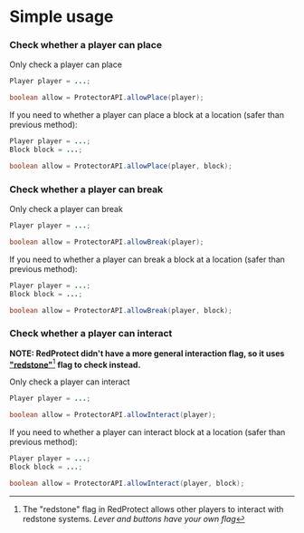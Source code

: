 # Simple usage

### Check whether a player can place

Only check a player can place

```java
Player player = ...;

boolean allow = ProtectorAPI.allowPlace(player);
```

If you need to whether a player can place a block at a location (safer than previous method):

```java
Player player = ...;
Block block = ...;

boolean allow = ProtectorAPI.allowPlace(player, block);
```

### Check whether a player can break

Only check a player can break

```java
Player player = ...;

boolean allow = ProtectorAPI.allowBreak(player);
```

If you need to whether a player can break a block at a location (safer than previous method):

```java
Player player = ...;
Block block = ...;

boolean allow = ProtectorAPI.allowBreak(player, block);
```

### Check whether a player can interact

**NOTE: RedProtect didn't have a more general interaction flag, so it uses** [**"redstone"**](#user-content-fn-1)[^1] **flag to check instead.**

Only check a player can interact

```java
Player player = ...;

boolean allow = ProtectorAPI.allowInteract(player);
```

If you need to whether a player can interact block at a location (safer than previous method):

```java
Player player = ...;
Block block = ...;

boolean allow = ProtectorAPI.allowInteract(player, block);
```

[^1]: The "redstone" flag in RedProtect allows other players to interact with redstone systems. _Lever and buttons have your own flag_
